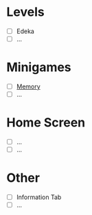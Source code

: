 # Levels

- [ ] Edeka
- [ ] ...

# Minigames

- [ ] [Memory](https://en.wikipedia.org/wiki/Concentration_(game))
- [ ] ...

# Home Screen

- [ ] ...
- [ ] ...

# Other

- [ ] Information Tab
- [ ] ...
